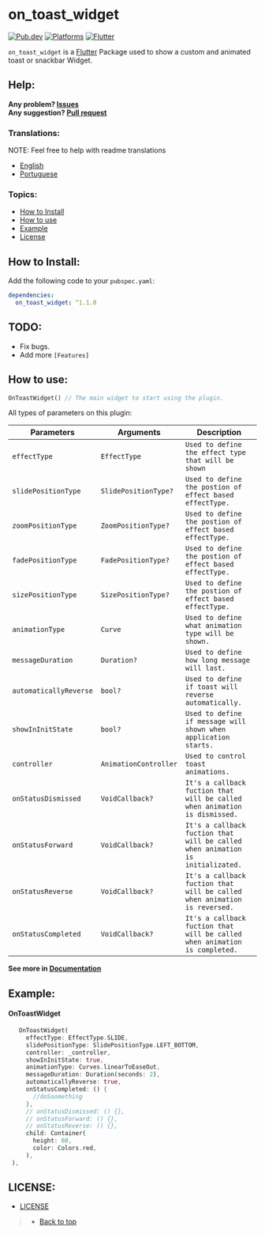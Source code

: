 # on_toast_widget

[![Pub.dev](https://img.shields.io/pub/v/on_toast_widget?color=9cf&label=Pub.dev&style=flat-square)](https://pub.dev/packages/on_toast_widget)
[![Platforms](https://img.shields.io/badge/Platforms-Android%20%7C%20IOS%20%7C%20Web%20%7C%20MacOs%20%7C%20Linux%20%7C%20Windows-9cf?&style=flat-square)](https://www.android.com/)
[![Flutter](https://img.shields.io/badge/Language-Flutter%20%7C%20Null--Safety-9cf?logo=flutter&style=flat-square)](https://www.flutter.dev/)

`on_toast_widget` is a [Flutter](https://flutter.dev/) Package used to show a custom and animated toast or snackbar Widget.

## Help:

**Any problem? [Issues](https://github.com/LucJosin/on_toast_widget/issues)** <br>
**Any suggestion? [Pull request](https://github.com/LucJosin/on_toast_widget/pulls)**

### Translations:

NOTE: Feel free to help with readme translations

* [English](README.md)
* [Portuguese](README.pt-BR.md)

### Topics:

<!-- * [Gif Examples](#gif-examples) -->
* [How to Install](#how-to-install)
* [How to use](#how-to-use)
* [Example](#example)
* [License](#license)

<!-- ## Gif Examples:
| <img src="https://i.imgur.com/QBtPoSj.gif" height="350"/> | <img src="https://i.imgur.com/PvTf3Zu.gif" height="350"/> | <img src="https://i.imgur.com/Mw7wZAo.gif" height="350"/> | <img src="https://i.imgur.com/9Wyj7YC.gif" height="350"/> |
|:---:|:---:|:---:|:---:|
| SLIDE-TOP | SLIDE-BOTTOM | ZOOM-TOP | ZOOM-BOTTOM |

| <img src="https://i.imgur.com/XvKHlUZ.gif" height="350"/> | <img src="https://i.imgur.com/kywlzw9.gif" height="350"/> | <img src="https://i.imgur.com/J0RqzXR.gif" height="350"/> | <img src="https://i.imgur.com/k9QaWay.gif" height="350"/> |
|:---:|:---:|:---:|:---:|
| FADE-TOP | FADE-BOTTOM | SIZE-TOP | SIZE-CENTER | -->

## How to Install:
Add the following code to your `pubspec.yaml`:
```yaml
dependencies:
  on_toast_widget: ^1.1.0
```

<!-- ## Some Features:

* :( -->

## TODO:

* Fix bugs.
* Add more `[Features]`

## How to use:

```dart
OnToastWidget() // The main widget to start using the plugin.
```
All types of parameters on this plugin:

|  Parameters  |   Arguments   |   Description   |
|--------------|-----------------|-----------------|
| `effectType` | `EffectType` | `Used to define the effect type that will be shown` | <br>
| `slidePositionType` | `SlidePositionType?` | `Used to define the postion of effect based effectType.` | <br>
| `zoomPositionType` | `ZoomPositionType?` | `Used to define the postion of effect based effectType.` | <br>
| `fadePositionType` | `FadePositionType?` | `Used to define the postion of effect based effectType.` | <br>
| `sizePositionType` | `SizePositionType?` | `Used to define the postion of effect based effectType.` | <br>
| `animationType` | `Curve` | `Used to define what animation type will be shown.` | <br>
| `messageDuration` | `Duration?` | `Used to define how long message will last.` | <br>
| `automaticallyReverse` | `bool?` | `Used to define if toast will reverse automatically.` | <br>
| `showInInitState` | `bool?` | `Used to define if message will shown when application starts.` | <br>
| `controller` | `AnimationController` | `Used to control toast animations.` | <br>
| `onStatusDismissed` | `VoidCallback?` | `It's a callback fuction that will be called when animation is dismissed.` | <br>
| `onStatusForward` | `VoidCallback?` | `It's a callback fuction that will be called when animation is initializated.` | <br>
| `onStatusReverse` | `VoidCallback?` | `It's a callback fuction that will be called when animation is reversed.` | <br>
| `onStatusCompleted` | `VoidCallback?` | `It's a callback fuction that will be called when animation is completed.` | <br>

**See more in [Documentation](https://pub.dev/documentation/on_toast_widget/latest/on_toast_widget/on_toast_widget-library.html)**

## Example:

#### OnToastWidget
```dart
   OnToastWidget(
     effectType: EffectType.SLIDE,
     slidePositionType: SlidePositionType.LEFT_BOTTOM,
     controller: _controller,
     showInInitState: true,
     animationType: Curves.linearToEaseOut,
     messageDuration: Duration(seconds: 2),
     automaticallyReverse: true,
     onStatusCompleted: () {
       //doSoomething
     },
     // onStatusDismissed: () {},
     // onStatusForward: () {},
     // onStatusReverse: () {},
     child: Container(
       height: 60,
       color: Colors.red,
     ),
 ),
```

## LICENSE:

* [LICENSE](https://github.com/LucJosin/on_toast_widget/blob/main/LICENSE)

> * [Back to top](#on_toast_widget)